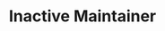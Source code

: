 ---
github: hrxorxm
name: 이하람
title: Inactive Maintainer
team: Alumni
link_linkedin:
link_twitter:
link_facebook:
link_instagram:
link_youtube:
---